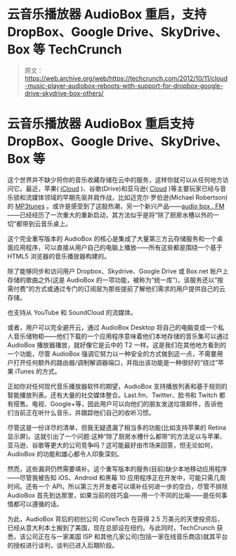 # 云音乐播放器 AudioBox 重启，支持 DropBox、Google Drive、SkyDrive、Box 等 TechCrunch

> 原文：<https://web.archive.org/web/https://techcrunch.com/2012/10/11/cloud-music-player-audiobox-reboots-with-support-for-dropbox-google-drive-skydrive-box-others/>

# 云音乐播放器 AudioBox 重启支持 DropBox、Google Drive、SkyDrive、Box 等

这个世界并不缺少将你的音乐收藏存储在云中的服务，这样你就可以从任何地方访问它。最近，苹果( [iCloud](https://web.archive.org/web/20221208031054/https://beta.techcrunch.com/2012/09/12/apple-releases-a-totally-redesigned-itunes-with-icloud-built-in/ "Apple Releases A Totally Redesigned iTunes With iCloud Built-In") )、谷歌(Drive)和亚马逊( [Cloud](https://web.archive.org/web/20221208031054/https://beta.techcrunch.com/2012/07/31/amazon-updates-cloud-player-scan-match-imports-256-kbps-audio-upgrades-premium-accounts/ "Amazon Updates Cloud Player: Scan & Match Imports, 256 Kbps Audio Upgrades, Premium Accounts") )等主要玩家已经与音乐锁和流媒体领域的早期先驱并肩作战，比如迈克尔·罗伯逊(Michael Robertson)的 [MP3tunes](https://web.archive.org/web/20221208031054/https://beta.techcrunch.com/2010/07/12/mp3tunes-buy-anywhere-listen-everywhere/) 。或许是感受到了这股热潮，另一个新兴产品——[audio box . FM](https://web.archive.org/web/20221208031054/http://audiobox.fm/)——已经经历了一次重大的重新启动，其方法似乎是将“除了厨房水槽以外的一切”都带到云音乐桌上。

这个完全重写版本的 AudioBox 的核心是集成了大量第三方云存储服务和一个桌面应用程序，可以直接从用户自己的电脑上播放——所有这些都是围绕一个基于 HTML5 浏览器的音乐播放器构建的。

除了能够同步和访问用户 Dropbox、Skydrive、Google Drive 或 Box.net 账户上存储的歌曲之外(这是 AudioBox 的一项功能，被称为“统一库”)，该服务还以“按需付费”的方式或通过专门的订阅层为那些提前了解他们需求的用户提供自己的云存储。

也支持从 YouTube 和 SoundCloud 的流媒体。

或者，用户可以完全避开云，通过 AudioBox Desktop 将自己的电脑变成一个私人音乐储物柜——他们下载的一个应用程序意味着他们本地存储的音乐集可以通过 AudioBox 播放器播放，就好像它是云中的 T2 一样。这是我们在其他地方看到的一个功能，尽管 AudioBox 强调它努力以一种安全的方式做到这一点，不需要用户打开任何额外的路由器/调制解调器端口，并指出该功能是一种很好的“绕过”苹果 iTunes 的方式。

正如你对任何现代音乐播放器软件的期望，AudioBox 支持播放列表和基于规则的智能播放列表。还有大量的社交媒体整合。Last.fm、Twitter、脸书和 Twitch 都有搭售。电视、Google+等，因此用户可以向他们的朋友发送垃圾邮件，告诉他们当前正在听什么音乐，并跟踪他们自己的收听习惯。

尽管这是一份详尽的清单，但我无疑遗漏了相当多的功能(比如支持苹果的 Retina 显示屏)。这就引出了一个问题:这种“除了厨房水槽什么都带”的方法足以与苹果、亚马逊、谷歌等更大的公司竞争吗？这可能最好由市场来回答，但无论如何，AudioBox 的功能和雄心都令人印象深刻。

然而，这些漏洞仍然需要填补。这个重写版本的服务(目前)缺少本地移动应用程序——尽管我被告知 iOS、Android 和黑莓 10 应用程序正在开发中，可能只需几周时间。还有一个 API，所以第三方开发者可以填补任何进一步的空白，尽管不排除 AudioBox 首先到达那里，如果当前的技巧盒——用一个不同的比喻——是任何事情都可以遵循的话。

为此，AudioBox 背后的初创公司 iCoreTech 在获得 2.5 万美元的天使投资后，已经从意大利本土搬到了美国，现在总部设在纽约。与此同时，TechCrunch 获悉，该公司正在与一家美国 ISP 和其他几家公司(包括一家在线音乐商店)就其平台的授权进行谈判，谈判已进入后期阶段。